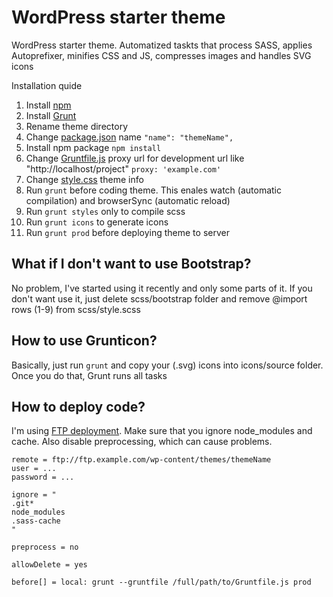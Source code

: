 # WordPress starter theme

WordPress starter theme. Automatized taskts that process SASS, applies Autoprefixer, minifies CSS and JS, compresses images and handles SVG icons

Installation quide
1. Install [npm](https://docs.npmjs.com/)
1. Install [Grunt](https://gruntjs.com/)
1. Rename theme directory
1. Change [package.json](package.json) name `"name": "themeName",`
1. Install npm package `npm install`
1. Change [Gruntfile.js](Gruntfile.js) proxy url for development url like "http://localhost/project" `proxy: 'example.com'`
1. Change [style.css](style.css) theme info
1. Run `grunt` before coding theme. This enales watch (automatic compilation) and browserSync (automatic reload)
  1. Run `grunt styles` only to compile scss
  1. Run `grunt icons` to generate icons
  1. Run `grunt prod` before deploying theme to server

## What if I don't want to use Bootstrap?
No problem, I've started using it recently and only some parts of it. If you don't want use it, just delete scss/bootstrap folder and remove @import rows (1-9) from scss/style.scss

## How to use Grunticon?
Basically, just run `grunt` and copy your (.svg) icons into icons/source folder. Once you do that, Grunt runs all tasks

## How to deploy code?
I'm using [FTP deployment](https://github.com/dg/ftp-deployment).
Make sure that you ignore node_modules and cache. Also disable preprocessing, which can cause problems.
```
remote = ftp://ftp.example.com/wp-content/themes/themeName
user = ...
password = ...

ignore = "
.git*
node_modules
.sass-cache
"

preprocess = no

allowDelete = yes

before[] = local: grunt --gruntfile /full/path/to/Gruntfile.js prod
```